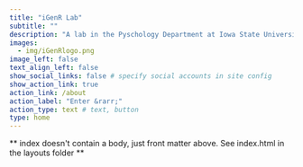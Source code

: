 ```yaml
---
title: "iGenR Lab"
subtitle: ""
description: "A lab in the Pyschology Department at Iowa State University. We study intergenerational resilience in children and parents, with a focus on supporting families affected by the child welfare and criminal legal systems."
images:
  - img/iGenRlogo.png
image_left: false
text_align_left: false
show_social_links: false # specify social accounts in site config
show_action_link: true
action_link: /about
action_label: "Enter &rarr;"
action_type: text # text, button
type: home
---
```


** index doesn't contain a body, just front matter above.
See index.html in the layouts folder **
